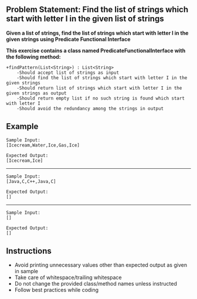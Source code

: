 ## Problem Statement: Find the list of strings which start with letter I in the given list of strings ##

**Given a list of strings, find the list of strings which start with letter I in the given strings using Predicate Functional Interface**

**This exercise contains a class named PredicateFunctionalInterface with the following method:**


    +findPattern(List<String>) : List<String>
        -Should accept list of strings as input  
        -Should find the list of strings which start with letter I in the given strings 
        -Should return list of strings which start with letter I in the given strings as output
        -Should return empty list if no such string is found which start with letter I
        -Should avoid the redundancy among the strings in output
        
      
## Example
    Sample Input:
    [Icecream,Water,Ice,Gas,Ice]
    
    Expected Output:   
    [Icecream,Ice]
--------------------------------------------------------
    Sample Input:
    [Java,C,C++,Java,C]
    
    Expected Output:
    []
--------------------------------------------------------
    Sample Input:
    []
    
    Expected Output:
    []

## Instructions
- Avoid printing unnecessary values other than expected output as given in sample
- Take care of whitespace/trailing whitespace
- Do not change the provided class/method names unless instructed
- Follow best practices while coding